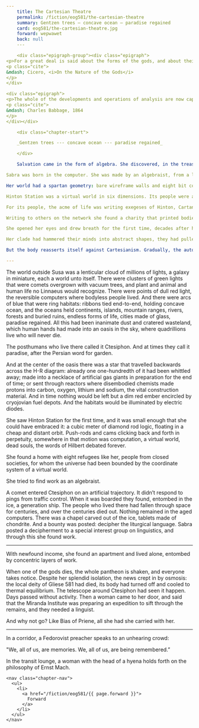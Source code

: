 ```yaml
---
    title: The Cartesian Theatre
    permalink: /fiction/eog581/the-cartesian-theatre
    summary: Gentzen trees — concave ocean — paradise regained
    card: eog581/the-cartesian-theatre.jpg
    forward: wepwawet
    back: null
    ---

    <div class="epigraph-group"><div class="epigraph">
<p>For a great deal is said about the forms of the gods, and about their locality, dwelling-places, and mode of life, and these points are disputed with the utmost difference of opinion among philosophers.</p>
<p class="cite">
&mdash; Cicero, <i>On the Nature of the Gods</i>
</p>
</div>

<div class="epigraph">
<p>The whole of the developments and operations of analysis are now capable of being executed by machinery.</p>
<p class="cite">
&mdash; Charles Babbage, 1864
</p>
</div></div>

    <div class="chapter-start">

    _Gentzen trees --- concave ocean --- paradise regained_

    </div>

    Salvation came in the form of algebra. She discovered, in the treasure, a family of string rewriting systems that she used for her own amusement, and later found that these were not logics with _sui generis_ terminology but an algebraic description of human languages. She found, pulling that thread, that there was more than one language, that Hinton Station was not the extent of the universe: that it was one of millions of places where people lived, around a star, and that there were things called stars, planets, flowers and computers. That there existed a universe outside the transparent towers and the words of Gödel and Frege. She found an old network socket and decided to escape.

Sabra was born in the computer. She was made by an algebraist, from a linear combination of six other minds, because the population was held stable at 2<sup>8</sup> and each departure was followed by the manufacture of a new soul.

Her world had a spartan geometry: bare wireframe walls and eight bit colour. A city of glass buildings, of transparent towers made of logic, floated in the empty space near the origin, its inhabitants were stylized human shapes, empty of texture, their voices were identical.

Hinton Station was a virtual world in six dimensions. Its people were a clade of mathematicians who had gone into the computer to live in the Platonic realm. Gradually they lost sight of the world and disappeared into their own abstractions.

For its people, the acme of life was writing exegeses of Hinton, Cartan, and Poincaré, and debating and dispassionately refuting them. Immense towers of abstraction, crystalline forests of Gentzen trees were built, and then torn down. And this went on forever. And all that is natural --- all that is a gift from God --- was absent from them. In the computer, all things are a product of human labour, and all exists fleetingly, and is torn down on a whim.

Writing to others on the network she found a charity that printed bodies. She beamed herself to Susa Station, went through the character customization screen, hurriedly accepting defaults on choices she didn’t understand. The surgeon printed a body that could have passed for human, but where there should have been flesh and blood there was diamond and fullerene. And they poured her soul inside.

She opened her eyes and drew breath for the first time, decades after her birth.

Her clade had hammered their minds into abstract shapes, they had pulled them apart and straightened them like circuit routes. Their souls were crystalline like theorems, and the vestigia---the body---were compressed and stored away.

But the body reasserts itself against Cartesianism. Gradually, the autonomic systems rebelled and began to wake, like a mountain rising out of a night ocean. She learned to sleep and blink, to breathe unconsciously. When we dream, our minds are annealed, the old passages are flooded and liquefy and settle in new forms. The rejected atavisms unfolded into a spanning tree of her body. And she dreamt of Hinton Station: a Cartesian grid the colour of argon, forests of proof trees, rivers of ideograms like spiral galaxies.

---
```


The world outside Susa was a lenticular cloud of millions of lights, a galaxy in miniature, each a world unto itself. There were clusters of green lights that were comets overgrown with vacuum trees, and plant and animal and human life no Linnaeus would recognize. There were points of dull red light, the reversible computers where bodyless people lived. And there were arcs of blue that were ring habitats: ribbons tied end-to-end, holding concave ocean, and the oceans held continents, islands, mountain ranges, rivers, forests and buried ruins, endless forms of life, cities made of glass, paradise regained. All this had been inanimate dust and cratered wasteland, which human hands had made into an oasis in the sky, where quadrillions live who will never die.

The posthumans who live there called it Ctesiphon. And at times they call it paradise, after the Persian word for garden.

And at the center of the oasis there was a star that travelled backwards across the H-R diagram: already one one-hundredth of it had been whittled away; made into a necklace of artificial gas giants in preparation for the end of time; or sent through reactors where disembodied chemists made protons into carbon, oxygen, lithium and sodium, the vital construction material. And in time nothing would be left but a dim red ember encircled by cryojovian fuel depots. And the habitats would be illuminated by electric diodes.

She saw Hinton Station for the first time, and it was small enough that she could have embraced it: a cubic meter of diamond rod logic, floating in a cheap and distant orbit. Push-rods and cams clicking back and forth in perpetuity, somewhere in that motion was computation, a virtual world, dead souls, the words of Hilbert debated forever.

She found a home with eight refugees like her, people from closed societies, for whom the universe had been bounded by the coordinate system of a virtual world.

She tried to find work as an algebraist.

A comet entered Ctesiphon on an artificial trajectory. It didn’t respond to pings from traffic control. When it was boarded they found, entombed in the ice, a generation ship. The people who lived there had fallen through space for centuries, and over the centuries died out. Nothing remained in the aged computers. There was a chapel carved out of the ice, tablets made of chondrite. And a bounty was posted: decipher the liturgical language. Sabra posted a decipherment to a special interest group on linguistics, and through this she found work.

---

With newfound income, she found an apartment and lived alone, entombed by concentric layers of work.

When one of the gods dies, the whole pantheon is shaken, and everyone takes notice. Despite her splendid isolation, the news crept in by osmosis: the local deity of Gliese 581 had died, its body had turned off and cooled to thermal equilibrium. The telescope around Ctesiphon had seen it happen. Days passed without activity. Then a woman came to her door, and said that the Miranda Institute was preparing an expedition to sift through the remains, and they needed a linguist.

And why not go? Like Bias of Priene, all she had she carried with her.

---

In a corridor, a Fedorovist preacher speaks to an unhearing crowd:

"We, all of us, are memories. We, all of us, are being remembered.”

In the transit lounge, a woman with the head of a hyena holds forth on the philosophy of Ernst Mach.

    <nav class="chapter-nav">
      <ul>
        <li>
          <a href="/fiction/eog581/{{ page.forward }}">
            Forward
          </a>
        </li>
      </ul>
    </nav>
    